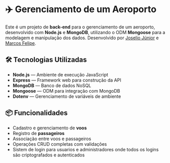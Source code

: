 # ✈️ Gerenciamento de um Aeroporto

Este é um projeto de **back-end** para o gerenciamento de um aeroporto, desenvolvido com **Node.js** e **MongoDB**, utilizando o ODM **Mongoose** para a modelagem e manipulação dos dados. Desenvolvido por [Joselio Júnior](https://github.com/JoselioJr) e [Marcos Felipe](https://github.com/marcosfelipe013).

## 🛠 Tecnologias Utilizadas

- **Node.js** — Ambiente de execução JavaScript
- **Express** — Framework web para construção da API
- **MongoDB** — Banco de dados NoSQL
- **Mongoose** — ODM para integração com MongoDB
- **Dotenv** — Gerenciamento de variáveis de ambiente

## 📦 Funcionalidades

- Cadastro e gerenciamento de **voos**
- Registro de **passageiros**
- Associação entre voos e passageiros
- Operações CRUD completas com validações
- Sistem de login para usuarios e administradores onde todos os logins são criptografados e autenticados
